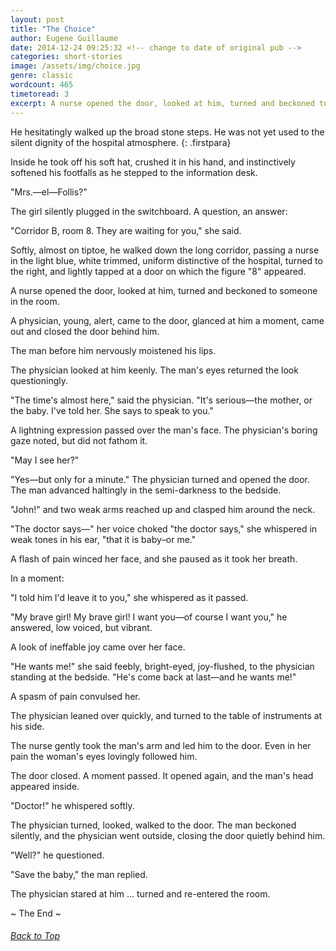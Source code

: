 ```yaml
---
layout: post
title: "The Choice"
author: Eugene Guillaume
date: 2014-12-24 09:25:32 <!-- change to date of original pub -->
categories: short-stories
image: /assets/img/choice.jpg
genre: classic
wordcount: 465
timetoread: 3
excerpt: A nurse opened the door, looked at him, turned and beckoned to someone in the room.
---
```


He hesitatingly walked up the broad stone steps. He was not yet used to the silent dignity of the hospital atmosphere.
{: .firstpara}

Inside he took off his soft hat, crushed it in his hand, and instinctively softened his footfalls as he stepped to the information desk. 

"Mrs.—el—Follis?" 

The girl silently plugged in the switchboard. A question, an answer: 

"Corridor B, room 8. They are waiting for you," she said. 

Softly, almost on tiptoe, he walked down the long corridor, passing a nurse in the light blue, white trimmed, uniform distinctive of the hospital, turned to the right, and lightly tapped at a door on which the figure "8" appeared. 

A nurse opened the door, looked at him, turned and beckoned to someone in the room. 

A physician, young, alert, came to the door, glanced at him a moment, came out and closed the door behind him. 

The man before him nervously moistened his lips. 

The physician looked at him keenly. The man's eyes returned the look questioningly. 

"The time's almost here," said the physician. "It's serious—the mother, or the baby. I've told her. She says to speak to you." 

A lightning expression passed over the man's face. The physician's boring gaze noted, but did not fathom it. 

"May I see her?" 

"Yes—but only for a minute." The physician turned and opened the door. The man advanced haltingly in the semi-darkness to the bedside. 

"John!" and two weak arms reached up and clasped him around the neck. 

"The doctor says—" her voice choked "the doctor says," she whispered in weak tones in his ear, "that it is baby&ndash;or me." 

A flash of pain winced her face, and she paused as it took her breath. 

In a moment: 

"I told him I'd leave it to you," she whispered as it passed. 

"My brave girl! My brave girl! I want you—of course I want you," he answered, low voiced, but vibrant. 

A look of ineffable joy came over her face. 

"He wants me!" she said feebly, bright-eyed, joy-flushed, to the physician standing at the bedside. "He's come back at last—and he wants me!" 

A spasm of pain convulsed her. 

The physician leaned over quickly, and turned to the table of instruments at his side. 

The nurse gently took the man's arm and led him to the door. Even in her pain the woman's eyes lovingly followed him. 

The door closed. A moment passed. It opened again, and the man's head appeared inside. 

"Doctor!" he whispered softly. 

The physician turned, looked, walked to the door. The man beckoned silently, and the physician went outside, closing the door quietly behind him. 

"Well?" he questioned. 

"Save the baby," the man replied. 

The physician stared at him &hellip; turned and re-entered the room.  

<p id="theend">~ The End ~
<h6 class="btt"><a href="#top">Back to Top</a></h6>